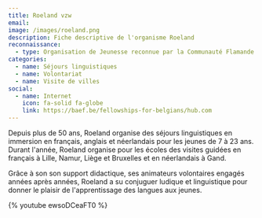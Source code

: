 ```yaml
---
title: Roeland vzw
email: 
image: /images/roeland.png
description: Fiche descriptive de l'organisme Roeland
reconnaissance: 
  - type: Organisation de Jeunesse reconnue par la Communauté Flamande
categories: 
  - name: Séjours linguistiques
  - name: Volontariat
  - name: Visite de villes
social:
  - name: Internet
    icon: fa-solid fa-globe
    link: https://baef.be/fellowships-for-belgians/hub.com
---
```

Depuis plus de 50 ans, Roeland organise des séjours linguistiques en immersion en français, anglais et néerlandais pour les jeunes de 7 à 23 ans. Durant l'année, Roeland organise pour les écoles des visites guidées en français à Lille, Namur, Liège et Bruxelles et en néerlandais à Gand.

Grâce à son son support didactique, ses animateurs volontaires engagés années après années, Roeland a su conjuguer ludique et linguistique pour donner le plaisir de l'apprentissage des langues aux jeunes.

{% youtube ewsoDCeaFT0 %}
